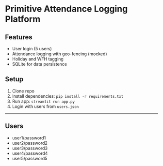 # Primitive Attendance Logging Platform

## Features
- User login (5 users)
- Attendance logging with geo-fencing (mocked)
- Holiday and WFH tagging
- SQLite for data persistence

## Setup

1. Clone repo
2. Install dependencies: `pip install -r requirements.txt`
3. Run app: `streamlit run app.py`
4. Login with users from `users.json`

---

## Users

- user1/password1
- user2/password2
- user3/password3
- user4/password4
- user5/password5